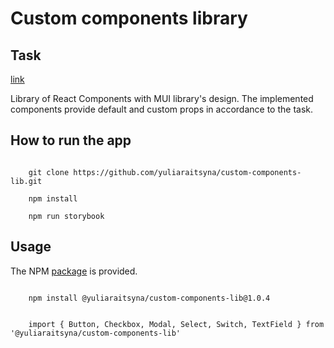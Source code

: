 # Custom components library
## Task
[link]('https://drive.google.com/file/d/1C148FRnWfXVoRDslDWcYac3bEhebdIAV/view')

Library of React Components with MUI library's design. The implemented components provide default and custom props in accordance to the task.

## How to run the app

```

    git clone https://github.com/yuliaraitsyna/custom-components-lib.git

    npm install

    npm run storybook

```

## Usage

The NPM [package](https://github.com/yuliaraitsyna/custom-components-lib/pkgs/npm/custom-components-lib) is provided.

```

    npm install @yuliaraitsyna/custom-components-lib@1.0.4

```

```

    import { Button, Checkbox, Modal, Select, Switch, TextField } from '@yuliaraitsyna/custom-components-lib'

```